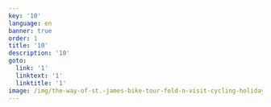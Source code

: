```yaml
---
key: '10'
language: en
banner: true
order: 1
title: '10'
description: '10'
goto:
  link: '1'
  linktext: '1'
  linktitle: '1'
image: /img/the-way-of-st.-james-bike-tour-fold-n-visit-cycling-holidays-3589.jpg
---
```


